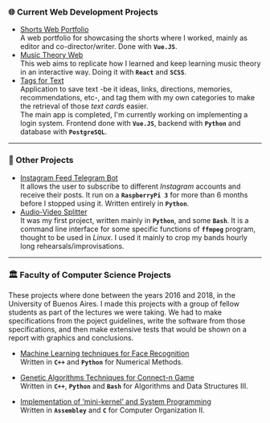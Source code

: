 ### 🌐 Current Web Development Projects
- [Shorts Web Portfolio](https://github.com/istng/portfolio)  
A web portfolio for showcasing the shorts where I worked, mainly as editor and co-director/writer. Done with **`Vue.JS`**.
- [Music Theory Web](https://github.com/istng/music-theory-web)  
This web aims to replicate how I learned and keep learning music theory in an interactive way. Doing it with 
**`React`** and **`SCSS`**.
- [Tags for Text](https://github.com/istng/tag-space)  
Application to save text -be it ideas, links, directions, memories, recommendations, etc-, and tag them with my own categories to make the retrieval of those _text cards_ easier.  
The main app is completed, I'm currently working on implementing a login system. Frontend done with **`Vue.JS`**, backend with **`Python`** and database with **`PostgreSQL`**.

---

### 🔨 Other Projects
- [Instagram Feed Telegram Bot](https://github.com/istng/instagram-feed)  
It allows the user to subscribe to different _Instagram_ accounts and receive their posts. It run on a **`RaspberryPi 3`** for more than 6 months before I stopped using it. Written entirely in **`Python`**.
- [Audio-Video Splitter](https://github.com/istng/av-splitter)  
It was my first project, written mainly in **``Python``**, and  some **``Bash``**. It is a command line interface for some specific functions of **`ffmpeg`** program, thought to be used in _Linux_. I used it mainly to crop my bands hourly long rehearsals/improvisations.

---

### 🏛 Faculty of Computer Science Projects
These projects where done between the years 2016 and 2018, in the University of Buenos Aires. I made this projects with a group of fellow students as part of the lectures we were taking. We had to make specifications from the poject guidelines, write the software from those specifications, and then make extensive tests that would be shown on a report with graphics and conclusions.
- [Machine Learning techniques for Face Recognition](https://github.com/patosabogal/Metodos-TP2)  
Written in **`C++`** and **`Python`** for Numerical Methods.

- [Genetic Algorithms Techniques for Connect-n Game](https://github.com/juanmanuelbaldonado/AED3-TP2)  
Written in **`C++`**, **`Python`** and **`Bash`** for Algorithms and Data Structures III.

- [Implementation of ‘mini-kernel’ and System Programming](https://github.com/istng/Orga2-TP3)  
Written in **`Assembley`** and **`C`** for Computer Organization II.